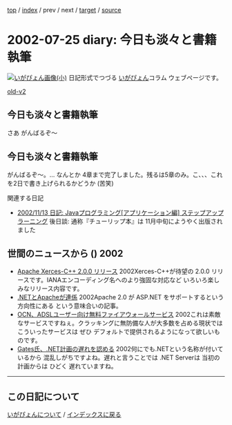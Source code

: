 [top](https://igapyon.github.io/diary/) 
 / [index](https://igapyon.github.io/diary/2002/index.html) 
 / prev 
 / next 
 / [target](https://igapyon.github.io/diary/2002/ig020725.html) 
 / [source](https://github.com/igapyon/diary/blob/gh-pages/2002/ig020725.html.src.md) 

2002-07-25 diary: 今日も淡々と書籍執筆
=====================================================================================================
[![いがぴょん画像(小)](https://igapyon.github.io/diary/images/iga200306s.jpg "いがぴょん")](https://igapyon.github.io/diary/memo/memoigapyon.html) 日記形式でつづる [いがぴょん](https://igapyon.github.io/diary/memo/memoigapyon.html)コラム ウェブページです。

[old-v2](ig020725-orig.html)

## 今日も淡々と書籍執筆

さあ がんばるぞ～


## 今日も淡々と書籍執筆

がんばるぞ～。… なんとか 4章まで完了しました。残るは5章のみ。こ、、、これを2日で書き上げられるかどうか
(苦笑)

関連する日記

* [2002/11/13 日記: Javaプログラミング[アプリケーション編] ステップアップラーニング](ig021113.html)
  後日談: 通称『チューリップ本』は 11月中旬にようやく出版されました

## 世間のニュースから () 2002

* [Apache Xerces-C++ 2.0.0 リリース](http://xml.apache.org/xerces-c/index.html)  2002Xerces-C++が待望の 2.0.0 リリースです。IANAエンコーディング名へのより強固な対応など いろいろ楽しみなリリース内容です。
* [.NETとApacheが連係](http://www.zdnet.co.jp/news/0207/25/nebt_02.html)  2002Apache 2.0 が ASP.NET をサポートするという方向性にある という意味合いの記事。
* [OCN、ADSLユーザー向け無料ファイアウォールサービス](http://www.zdnet.co.jp/news/0207/24/njbt_09.html)  2002これは素敵なサービスですねぇ。クラッキングに無防備な人が大多数を占める現状では こういったサービスは ぜひ デフォルトで提供されるようになって欲しいものです。
* [Gates氏、.NET計画の遅れを認める](http://www.zdnet.co.jp/news/0207/25/nebt_03.html)  2002何にでも.NETという名称が付いているから 混乱しがちですよね。遅れと言うことでは .NET Serverは 当初の計画からは ひどく 遅れていますね。


----------------------------------------------------------------------------------------------------

## この日記について
[いがぴょんについて](https://igapyon.github.io/diary/memo/memoigapyon.html) / [インデックスに戻る](https://igapyon.github.io/diary/idxall.html)
